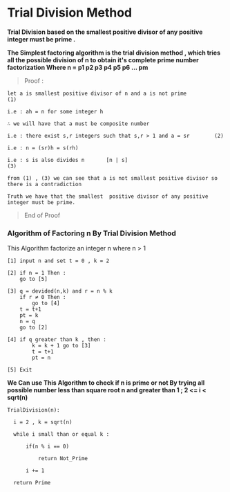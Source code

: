 # **Trial Division Method**

**Trial Division based on the smallest positive divisor of any positive integer must be prime .**

**The Simplest factoring algorithm is the trial division method , which tries all the possible division of n to obtain it's complete prime number factorization Where n = p1 p2  p3  p4  p5  p6 ... pm** 

> Proof :

    let a is smallest positive divisor of n and a is not prime 			  (1)

    i.e : ah = n for some integer h

    ∴ we will have that a must be composite number

    i.e : there exist s,r integers such that s,r > 1 and a = sr		   (2)

    i.e : n = (sr)h = s(rh)

    i.e : s is also divides n 		[n | s]								(3)

    from (1) , (3) we can see that a is not smallest positive divisor so there is a contradiction 

	Truth we have that the smallest  positive divisor of any positive integer must be prime.

> End of Proof

### Algorithm of Factoring n By Trial Division Method

This Algorithm factorize an integer n where n > 1 

	[1] input n and set t = 0 , k = 2

  	[2] if n = 1 Then :
    	go to [5]

  	[3] q = devided(n,k) and r = n % k
        if r ≠ 0 Then :
        	go to [4]
        t = t+1 
        pt = k 
        n = q 
        go to [2] 

	[4] if q greater than k , then :
    		k = k + 1 go to [3]
    	    t = t+1 
            pt = n

	[5] Exit

**We Can use This Algorithm to check if n is prime or not By trying all possible number less than square root n and greater than 1 ;  2 <= i < sqrt(n)**

	TrialDivision(n):

      i = 2 , k = sqrt(n)

      while i small than or equal k :

          if(n % i == 0)

              return Not_Prime

          i += 1

      return Prime
